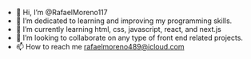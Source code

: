 - 👋 Hi, I’m @RafaelMoreno117
- 👀 I’m dedicated to learning and improving my programming skills.
- 🌱 I’m currently learning html, css, javascript, react, and next.js
- 💞️ I’m looking to collaborate on any type of front end related projects.
- 📫 How to reach me rafaelmoreno489@icloud.com

<!---
RafaelMoreno117/RafaelMoreno117 is a ✨ special ✨ repository because its `README.md` (this file) appears on your GitHub profile.
You can click the Preview link to take a look at your changes.
--->
